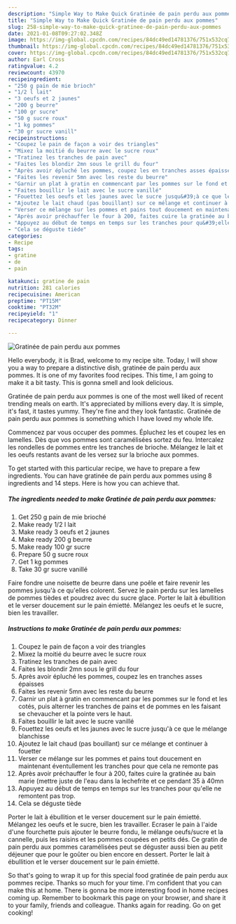 ```yaml
---
description: "Simple Way to Make Quick Gratinée de pain perdu aux pommes"
title: "Simple Way to Make Quick Gratinée de pain perdu aux pommes"
slug: 258-simple-way-to-make-quick-gratinee-de-pain-perdu-aux-pommes
date: 2021-01-08T09:27:02.348Z
image: https://img-global.cpcdn.com/recipes/84dc49ed14781376/751x532cq70/gratinee-de-pain-perdu-aux-pommes-photo-principale-de-la-recette.jpg
thumbnail: https://img-global.cpcdn.com/recipes/84dc49ed14781376/751x532cq70/gratinee-de-pain-perdu-aux-pommes-photo-principale-de-la-recette.jpg
cover: https://img-global.cpcdn.com/recipes/84dc49ed14781376/751x532cq70/gratinee-de-pain-perdu-aux-pommes-photo-principale-de-la-recette.jpg
author: Earl Cross
ratingvalue: 4.2
reviewcount: 43970
recipeingredient:
- "250 g pain de mie brioch"
- "1/2 l lait"
- "3 oeufs et 2 jaunes"
- "200 g beurre"
- "100 gr sucre"
- "50 g sucre roux"
- "1 kg pommes"
- "30 gr sucre vanill"
recipeinstructions:
- "Coupez le pain de façon a voir des triangles"
- "Mixez la moitié du beurre avec le sucre roux"
- "Tratinez les tranches de pain avec"
- "Faites les blondir 2mn sous le grill du four"
- "Après avoir épluché les pommes, coupez les en tranches asses épaisses"
- "Faites les revenir 5mn avec les reste du beurre"
- "Garnir un plat à gratin en commencant par les pommes sur le fond et les cotés, puis alterner les tranches de pains et de pommes en les faisant se chevaucher et la pointe vers le haut."
- "Faites bouillir le lait avec le sucre vanillé"
- "Fouettez les oeufs et les jaunes avec le sucre jusqu&#39;à ce que le mélange blanchisse"
- "Ajoutez le lait chaud (pas bouillant) sur ce mélange et continuer à fouetter"
- "Verser ce mélange sur les pommes et pains tout doucement en maintenant éventullement les tranches pour que cela ne remonte pas"
- "Après avoir préchauffer le four à 200, faites cuire la gratinée au bain marie (mettre juste de l&#39;eau dans la lechefrite et ce pendant 35 à 40mn"
- "Appuyez au début de temps en temps sur les tranches pour qu&#39;elle ne remontent pas trop."
- "Cela se déguste tiède"
categories:
- Recipe
tags:
- gratine
- de
- pain

katakunci: gratine de pain 
nutrition: 281 calories
recipecuisine: American
preptime: "PT15M"
cooktime: "PT32M"
recipeyield: "1"
recipecategory: Dinner

---
```



![Gratinée de pain perdu aux pommes](https://img-global.cpcdn.com/recipes/84dc49ed14781376/751x532cq70/gratinee-de-pain-perdu-aux-pommes-photo-principale-de-la-recette.jpg)

Hello everybody, it is Brad, welcome to my recipe site. Today, I will show you a way to prepare a distinctive dish, gratinée de pain perdu aux pommes. It is one of my favorites food recipes. This time, I am going to make it a bit tasty. This is gonna smell and look delicious.

Gratinée de pain perdu aux pommes is one of the most well liked of recent trending meals on earth. It's appreciated by millions every day. It is simple, it's fast, it tastes yummy. They're fine and they look fantastic. Gratinée de pain perdu aux pommes is something which I have loved my whole life.

Commencez par vous occuper des pommes. Épluchez les et coupez les en lamelles. Dès que vos pommes sont caramélisées sortez du feu. Intercalez les rondelles de pommes entre les tranches de brioche. Mélangez le lait et les oeufs restants avant de les versez sur la brioche aux pommes.


To get started with this particular recipe, we have to prepare a few ingredients. You can have gratinée de pain perdu aux pommes using 8 ingredients and 14 steps. Here is how you can achieve that.

<!--inarticleads1-->

##### The ingredients needed to make Gratinée de pain perdu aux pommes:

1. Get 250 g pain de mie brioché
1. Make ready 1/2 l lait
1. Make ready 3 oeufs et 2 jaunes
1. Make ready 200 g beurre
1. Make ready 100 gr sucre
1. Prepare 50 g sucre roux
1. Get 1 kg pommes
1. Take 30 gr sucre vanillé


Faire fondre une noisette de beurre dans une poêle et faire revenir les pommes jusqu&#39;à ce qu&#39;elles colorent. Servez le pain perdu sur les lamelles de pommes tièdes et poudrez avec du sucre glace. Porter le lait à ébullition et le verser doucement sur le pain émietté. Mélangez les oeufs et le sucre, bien les travailler. 

<!--inarticleads2-->

##### Instructions to make Gratinée de pain perdu aux pommes:

1. Coupez le pain de façon a voir des triangles
1. Mixez la moitié du beurre avec le sucre roux
1. Tratinez les tranches de pain avec
1. Faites les blondir 2mn sous le grill du four
1. Après avoir épluché les pommes, coupez les en tranches asses épaisses
1. Faites les revenir 5mn avec les reste du beurre
1. Garnir un plat à gratin en commencant par les pommes sur le fond et les cotés, puis alterner les tranches de pains et de pommes en les faisant se chevaucher et la pointe vers le haut.
1. Faites bouillir le lait avec le sucre vanillé
1. Fouettez les oeufs et les jaunes avec le sucre jusqu&#39;à ce que le mélange blanchisse
1. Ajoutez le lait chaud (pas bouillant) sur ce mélange et continuer à fouetter
1. Verser ce mélange sur les pommes et pains tout doucement en maintenant éventullement les tranches pour que cela ne remonte pas
1. Après avoir préchauffer le four à 200, faites cuire la gratinée au bain marie (mettre juste de l&#39;eau dans la lechefrite et ce pendant 35 à 40mn
1. Appuyez au début de temps en temps sur les tranches pour qu&#39;elle ne remontent pas trop.
1. Cela se déguste tiède


Porter le lait à ébullition et le verser doucement sur le pain émietté. Mélangez les oeufs et le sucre, bien les travailler. Ecraser le pain à l&#39;aide d&#39;une fourchette puis ajouter le beurre fondu, le mélange oeufs/sucre et la cannelle, puis les raisins et les pommes coupées en petits dés. Ce gratin de pain perdu aux pommes caramélisées peut se déguster aussi bien au petit déjeuner que pour le goûter ou bien encore en dessert. Porter le lait à ébullition et le verser doucement sur le pain émietté. 

So that's going to wrap it up for this special food gratinée de pain perdu aux pommes recipe. Thanks so much for your time. I'm confident that you can make this at home. There is gonna be more interesting food in home recipes coming up. Remember to bookmark this page on your browser, and share it to your family, friends and colleague. Thanks again for reading. Go on get cooking!
